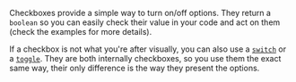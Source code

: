 
Checkboxes provide a simple way to turn on/off options. They return a `boolean` so you can easily check their value in your code and act on them (check the examples for more details).

If a checkbox is not what you're after visually, you can also use a [`switch`](/docs/controls/switch) or a [`toggle`](/docs/controls/toggle). They are both internally checkboxes, so you use them the exact same way, their only difference is the way they present the options.
